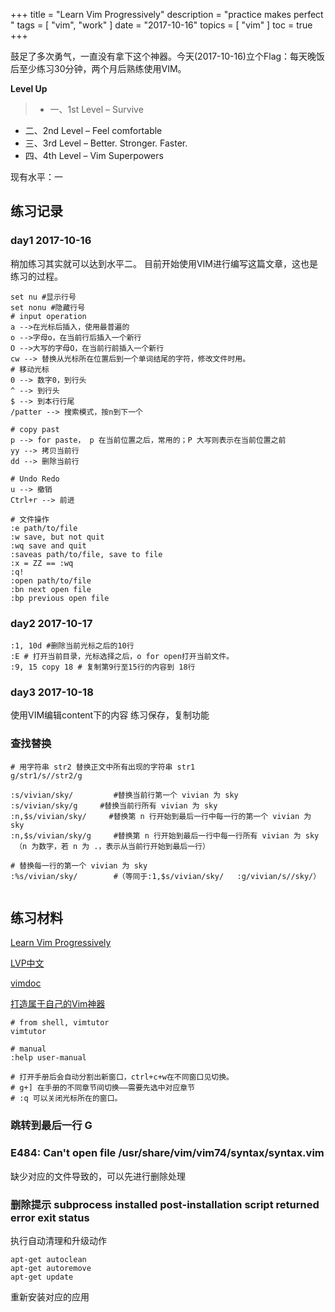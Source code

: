 +++
title = "Learn Vim Progressively"
description = "practice makes perfect "
tags = [
    "vim",
    "work"
]
date = "2017-10-16"
topics = [
    "vim"
]
toc = true
+++

鼓足了多次勇气，一直没有拿下这个神器。今天(2017-10-16)立个Flag：每天晚饭后至少练习30分钟，两个月后熟练使用VIM。

**Level Up**

>- 一、1st Level – Survive
- 二、2nd Level – Feel comfortable
- 三、3rd Level – Better. Stronger. Faster.
- 四、4th Level – Vim Superpowers

现有水平：一
<!--more-->

## 练习记录

### day1 2017-10-16

稍加练习其实就可以达到水平二。
目前开始使用VIM进行编写这篇文章，这也是练习的过程。


```
set nu #显示行号
set nonu #隐藏行号
# input operation
a -->在光标后插入，使用最普遍的
o -->字母o，在当前行后插入一个新行
O -->大写的字母O，在当前行前插入一个新行
cw --> 替换从光标所在位置后到一个单词结尾的字符，修改文件时用。 
# 移动光标 
0 --> 数字0，到行头
^ --> 到行头
$ --> 到本行行尾
/patter --> 搜索模式，按n到下一个

# copy past
p --> for paste， p 在当前位置之后，常用的；P 大写则表示在当前位置之前
yy --> 拷贝当前行
dd --> 删除当前行

# Undo Redo 
u --> 撤销
Ctrl+r --> 前进

# 文件操作
:e path/to/file 
:w save, but not quit
:wq save and quit
:saveas path/to/file, save to file
:x = ZZ == :wq 
:q! 
:open path/to/file
:bn next open file
:bp previous open file 
```
### day2 2017-10-17

```
:1, 10d #删除当前光标之后的10行
:E # 打开当前目录，光标选择之后，o for open打开当前文件。
:9, 15 copy 18 # 复制第9行至15行的内容到 18行
```
### day3 2017-10-18

使用VIM编辑content下的内容
练习保存，复制功能

### 查找替换

```
# 用字符串 str2 替换正文中所有出现的字符串 str1
g/str1/s//str2/g

:s/vivian/sky/         #替换当前行第一个 vivian 为 sky
:s/vivian/sky/g     #替换当前行所有 vivian 为 sky
:n,$s/vivian/sky/     #替换第 n 行开始到最后一行中每一行的第一个 vivian 为 sky
:n,$s/vivian/sky/g     #替换第 n 行开始到最后一行中每一行所有 vivian 为 sky
 （n 为数字，若 n 为 .，表示从当前行开始到最后一行）

# 替换每一行的第一个 vivian 为 sky
:%s/vivian/sky/        #（等同于:1,$s/vivian/sky/   :g/vivian/s//sky/） 


```

## 练习材料
[Learn Vim Progressively](http://yannesposito.com/Scratch/en/blog/Learn-Vim-Progressively/)

[LVP中文](https://coolshell.cn/articles/5426.html)

[vimdoc](http://vimdoc.sourceforge.net/htmldoc/usr_toc.html)

[打造属于自己的Vim神器](https://zilongshanren.com/blog/2014-06-19-make-your-vim-weapon.html)

```
# from shell, vimtutor
vimtutor

# manual 
:help user-manual

# 打开手册后会自动分割出新窗口，ctrl+c+w在不同窗口见切换。
# g+] 在手册的不同章节间切换——需要先选中对应章节
# :q 可以关闭光标所在的窗口。
```

### 跳转到最后一行 G


### E484: Can't open file /usr/share/vim/vim74/syntax/syntax.vim 
缺少对应的文件导致的，可以先进行删除处理

### 删除提示 subprocess installed post-installation script returned error exit status 

执行自动清理和升级动作
```
apt-get autoclean
apt-get autoremove
apt-get update
```
重新安装对应的应用
